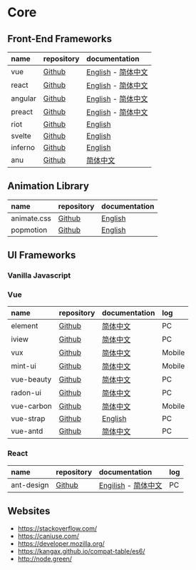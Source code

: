 # Core

## Front-End Frameworks

| name    | repository   | documentation                |
|:--------|:-------------|:-----------------------------|
| vue     | [Github][1]  | [English][2]  - [简体中文][3]  |
| react   | [Github][4]  | [English][5]  - [简体中文][6]  |
| angular | [Github][7]  | [English][8]  - [简体中文][9]  |
| preact  | [Github][10] | [English][11] - [简体中文][12] |
| riot    | [Github][38] | [English][39]                |
| svelte  | [Github][40] | [English][41]                |
| inferno | [Github][42] | [English][43]                |
| anu     | [Github][44] | [简体中文][45]                 |

## Animation Library

| name        | repository   | documentation |
|:------------|:-------------|:--------------|
| animate.css | [Github][15] | [English][16] |
| popmotion   | [Github][13] | [English][14] |


## UI Frameworks

### Vanilla Javascript

### Vue

| name       | repository   | documentation | log    |
|:-----------|:-------------|:--------------|:-------|
| element    | [Github][17] | [简体中文][18]  | PC     |
| iview      | [Github][19] | [简体中文][20]  | PC     |
| vux        | [Github][21] | [简体中文][22]  | Mobile |
| mint-ui    | [Github][23] | [简体中文][24]  | Mobile |
| vue-beauty | [Github][25] | [简体中文][26]  | PC     |
| radon-ui   | [Github][27] | [简体中文][28]  | PC     |
| vue-carbon | [Github][29] | [简体中文][30]  | Mobile |
| vue-strap  | [Github][31] | [English][32] | PC     |
| vue-antd   | [Github][33] | [简体中文][34]  | PC     |


### React

| name       | repository   | documentation                 | log |
|:-----------|:-------------|:------------------------------|:----|
| ant-design | [Github][35] | [Engilish][36] - [简体中文][37] | PC  |


## Websites

- https://stackoverflow.com/
- https://caniuse.com/
- https://developer.mozilla.org/
- https://kangax.github.io/compat-table/es6/
- http://node.green/


<!-- vue -->

[1]: https://github.com/vuejs/vue
[2]: https://vuejs.org/
[3]: https://cn.vuejs.org/index.html

<!-- react -->

[4]: https://github.com/facebook/react
[5]: https://reactjs.org/
[6]: https://doc.react-china.org/

<!-- angular -->

[7]: https://github.com/angular/angular
[8]: https://angular.io/
[9]: https://angular.cn/

<!-- preact -->

[10]: https://github.com/developit/preact
[11]: https://preactjs.com/
[12]: https://angular.cn/

<!-- popmotion -->

[13]: https://github.com/popmotion/popmotion
[14]: https://popmotion.io/

<!-- animation -->

[15]: https://github.com/daneden/animate.css
[16]: https://daneden.github.io/animate.css/

<!-- vue.js UI -->

[17]: https://github.com/ElemeFE/element
[18]: http://element.eleme.io/
[19]: https://github.com/iview/iview
[20]: https://www.iviewui.com/docs/
[21]: https://github.com/airyland/vux
[22]: https://vux.li/#/
[23]: https://github.com/ElemeFE/mint-ui
[24]: http://mint-ui.github.io/docs/#!/
[25]: https://github.com/FE-Driver/vue-beauty
[26]: https://fe-driver.github.io/vue-beauty/
[27]: https://github.com/luojilab/radon-ui
[28]: https://luojilab.github.io/radon-ui/0.5.0/
[29]: https://github.com/myronliu347/vue-carbon
[30]: https://myronliu347.github.io/vue-carbon/
[31]:  https://github.com/yuche/vue-strap
[32]: http://yuche.github.io/vue-strap/
[33]: https://github.com/okoala/vue-antd
[34]:  http://okoala.github.io/vue-antd/#!/components

<!-- react.js UI -->

[35]: https://github.com/ant-design/ant-design
[36]: https://ant.design
[37]: https://ant.design/index-cn

<!-- riot -->

[38]: https://github.com/riot/riot
[39]: http://riotjs.com/

<!-- svelte -->

[40]: https://github.com/sveltejs/svelte
[41]: https://svelte.technology/

<!-- svelte -->

[42]: https://github.com/infernojs/inferno
[43]: https://infernojs.org/

<!-- anu -->

[44]: https://github.com/RubyLouvre/anu
[45]: https://rubylouvre.github.io/anu/

